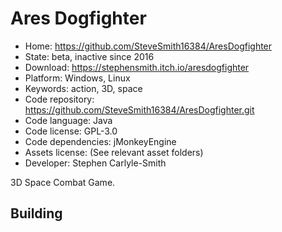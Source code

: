 # Ares Dogfighter

- Home: https://github.com/SteveSmith16384/AresDogfighter
- State: beta, inactive since 2016
- Download: https://stephensmith.itch.io/aresdogfighter
- Platform: Windows, Linux
- Keywords: action, 3D, space
- Code repository: https://github.com/SteveSmith16384/AresDogfighter.git
- Code language: Java
- Code license: GPL-3.0
- Code dependencies: jMonkeyEngine
- Assets license: (See relevant asset folders)
- Developer: Stephen Carlyle-Smith

3D Space Combat Game.

## Building
